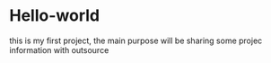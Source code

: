 # Hello-world
this is my first project, the main purpose will be sharing some projec information with outsource

